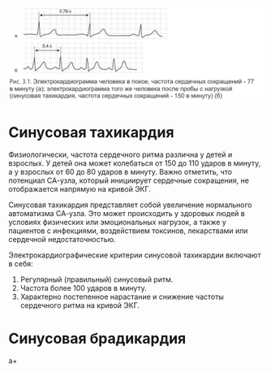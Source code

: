 ![](🩸Физиология/Pasted%20image%2020240304022009.png)
# Синусовая тахикардия

Физиологически, частота сердечного ритма различна у детей и взрослых. У детей она может колебаться от 150 до 110 ударов в минуту, а у взрослых от 60 до 80 ударов в минуту. Важно отметить, что потенциал СА-узла, который инициирует сердечные сокращения, не отображается напрямую на кривой ЭКГ.

Синусовая тахикардия представляет собой увеличение нормального автоматизма СА-узла. Это может происходить у здоровых людей в условиях физических или эмоциональных нагрузок, а также у пациентов с инфекциями, воздействием токсинов, лекарствами или сердечной недостаточностью.

Электрокардиографические критерии синусовой тахикардии включают в себя:

1. Регулярный (правильный) синусовый ритм.
2. Частота более 100 ударов в минуту.
3. Характерно постепенное нарастание и снижение частоты сердечного ритма на кривой ЭКГ.
   
   


# Синусовая брадикардия
а+
   
   
   
   
   
   
   
   
   
   
   
   
   
   
   
   
   
   
   
   
   
   
   
   
   
   
   
   
